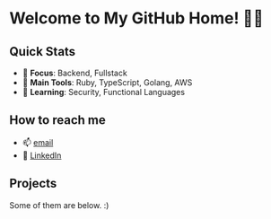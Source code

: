 # Welcome to My GitHub Home! 🏡✨

## Quick Stats
- 🎯 **Focus**: Backend, Fullstack
- 🔧 **Main Tools**: Ruby, TypeScript, Golang, AWS
- 🌱 **Learning**: Security, Functional Languages

## How to reach me
- 📫 [email](mailto:jozright@gmail.com)
- 📘 [LinkedIn](https://www.linkedin.com/in/josiewinter/)

## Projects

Some of them are below. :)
